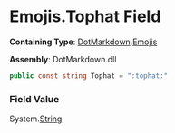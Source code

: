 # Emojis\.Tophat Field

**Containing Type**: [DotMarkdown](../../README.md)\.[Emojis](../README.md)

**Assembly**: DotMarkdown\.dll

```csharp
public const string Tophat = ":tophat:"
```

### Field Value

System\.[String](https://docs.microsoft.com/en-us/dotnet/api/system.string)